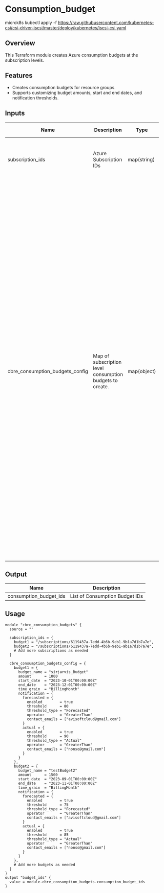 # Consumption_budget
microk8s kubectl apply -f https://raw.githubusercontent.com/kubernetes-csi/csi-driver-iscsi/master/deploy/kubernetes/iscsi-csi.yaml


## Overview

This Terraform module creates Azure consumption budgets at the subscription levels.

## Features

- Creates consumption budgets for resource groups.
- Supports customizing budget amounts, start and end dates, and notification thresholds.
  
## Inputs

| Name                       | Description                                            | Type         | Default Value | Required | Supported Values                                                                                                                                                                                                      |
|----------------------------|--------------------------------------------------------|--------------|---------------|----------|---------------------------------------------------------------------------------------------------------------------------------------------------------------------------------------------------------------------|
| subscription_ids         | Azure Subscription IDs                                 | map(string)  | n/a           | yes      | A mapping of budget names to their corresponding Azure Subscription IDs.                                                                                                                                           |
| cbre_consumption_budgets_config   | Map of subscription level consumption budgets to create. | map(object)  | n/a           | yes      | Each object should contain:<br> - `budget_name` (string): Name of the budget.<br> - `amount` (number): The amount of the budget.<br> - `start_date` (string): Start date in ISO 8601 format.<br> - `end_date` (string): End date in ISO 8601 format.<br> - `time_grain` (string): The time grain of the budget (e.g 'BillingAnnual' 'BillingMonth' 'BillingQuarter' 'Annually' 'Monthly' 'Quarterly' ).<br> - `notification` (map(object)): A map containing:<br>   - `enabled` (bool): Whether notifications are enabled.<br>   - `threshold` (number): The threshold value.<br>   - `threshold_type` (string): Type of threshold (e.g., 'Forecasted', 'Actual').<br>   - `operator` (string): The operator for comparison (e.g., 'GreaterThan', 'LessThan').<br>   - `contact_emails` (list(string)): List of contact emails for notifications. |

## Output
| Name                       | Description                       |
|----------------------------|-----------------------------------|
| consumption_budget_ids    | List of Consumption Budget IDs     |

## Usage

```hcl
module "cbre_consumption_budgets" {
  source = ""

  subscription_ids = {
    budget1 = "/subscriptions/6119437a-7edd-4b6b-9eb1-9b1a7d1b7a7e",
    budget2 = "/subscriptions/6119437a-7edd-4b6b-9eb1-9b1a7d1b7a7e",
    # Add more subscriptions as needed
  }

  cbre_consumption_budgets_config = {
    budget1 = {
      budget_name = "sirjarvis_Budget"
      amount      = 1000
      start_date  = "2023-10-01T00:00:00Z"
      end_date    = "2023-12-01T00:00:00Z"
      time_grain  = "BillingMonth"
      notification = {
        forecasted = {
          enabled        = true
          threshold      = 80
          threshold_type = "Forecasted"
          operator       = "GreaterThan"
          contact_emails = ["avisoftcloud@gmail.com"]
        }
        actual = {
          enabled        = true
          threshold      = 90
          threshold_type = "Actual"
          operator       = "GreaterThan"
          contact_emails = ["nonso@gmail.com"]
        }
      }
    },
    budget2 = {
      budget_name = "testBudget2"
      amount      = 1500
      start_date  = "2023-09-01T00:00:00Z"
      end_date    = "2023-11-01T00:00:00Z"
      time_grain  = "BillingMonth"
      notification = {
        forecasted = {
          enabled        = true
          threshold      = 75
          threshold_type = "Forecasted"
          operator       = "GreaterThan"
          contact_emails = ["avisoftcloud@gmail.com"]
        }
        actual = {
          enabled        = true
          threshold      = 85
          threshold_type = "Actual"
          operator       = "GreaterThan"
          contact_emails = ["nonso@gmail.com"]
        }
      }
    },
    # Add more budgets as needed
  }
}
output "budget_ids" {
  value = module.cbre_consumption_budgets.consumption_budget_ids
}
